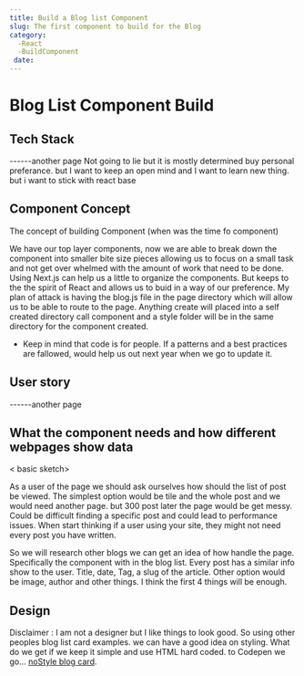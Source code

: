 ```yaml
---
title: Build a Blog list Component
slug: The first component to build for the Blog
category:
  -React
  -BuildComponent
 date:
---
```


# Blog List Component Build

## Tech Stack

------another page
Not going to lie but it is mostly determined buy personal preferance. but I want to keep an open mind and I want to learn new thing. but i want to stick with react base

## Component Concept

The concept of building Component (when was the time fo component)

We have our top layer components, now we are able to break down the component into smaller bite size pieces allowing us to focus on a small task and not get over whelmed with the amount of work that need to be done. Using Next.js can help us a little to organize the components. But keeps to the the spirit of React and allows us to buid in a way of our preference. My plan of attack is having the blog.js file in the page directory which will allow us to be able to route to the page. Anything create will placed into a self created directory call component and a style folder will be in the same directory for the component created.

- Keep in mind that code is for people. If a patterns and a best practices are fallowed, would help us out next year when we go to update it.

## User story

------another page

## What the component needs and how different webpages show data

< basic sketch>

As a user of the page we should ask ourselves how should the list of post be viewed. The simplest option would be tile and the whole post and we would need another page. but 300 post later the page would be get messy. Could be difficult finding a specific post and could lead to performance issues. When start thinking if a user using your site, they might not need every post you have written.

So we will research other blogs we can get an idea of how handle the page. Specifically the component with in the blog list. Every post has a similar info show to the user. Title, date, Tag, a slug of the article. Other option would be image, author and other things. I think the first 4 things will be enough.

## Design

Disclaimer : I am not a designer but I like things to look good.
So using other peoples blog list card examples. we can have a good idea on styling. What do we get if we keep it simple and use HTML hard coded. to Codepen we go... [noStyle blog card][1].

[1]: https://codepen.io/pen?editors=1010
